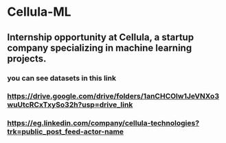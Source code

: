 # Cellula-ML
## Internship opportunity at Cellula, a startup company specializing in machine learning projects.
### you can see datasets in this link
### https://drive.google.com/drive/folders/1anCHCOlw1JeVNXo3wuUtcRCxTxySo32h?usp=drive_link
### https://eg.linkedin.com/company/cellula-technologies?trk=public_post_feed-actor-name
